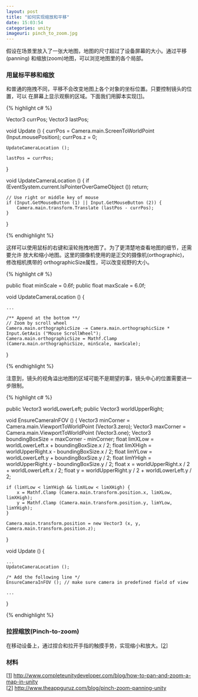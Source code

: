 ```yaml
---
layout: post
title: "如何实现缩放和平移"
date: 15:03:54
categories: unity
imageuri: pinch_to_zoom.jpg
---
```


假设在场景里放入了一张大地图，地图的尺寸超过了设备屏幕的大小。通过平移(panning)
和缩放(zoom)地图，可以浏览地图里的各个局部。


### 用鼠标平移和缩放

和普通的拖拽不同，平移不会改变地图上各个对象的坐标位置。只要控制镜头的位置，可以
在屏幕上显示观察的区域。下面我们用脚本实现[[1][ZOOM]]。

{% highlight c# %}

Vector3 currPos;
Vector3 lastPos;

void Update () {
    currPos = Camera.main.ScreenToWorldPoint (Input.mousePosition);
    currPos.z = 0;

    UpdateCameraLocation ();

    lastPos = currPos;
}

void UpdateCameraLocation () {
    if (EventSystem.current.IsPointerOverGameObject ())
        return;

    // Use right or middle key of mouse
    if (Input.GetMouseButton (1) || Input.GetMouseButton (2)) {
        Camera.main.transform.Translate (lastPos - currPos);
    }
}

{% endhighlight %}

这样可以使用鼠标的右键和滚轮拖拽地图了。为了更清楚地查看地图的细节，还需要允许
放大和缩小地图。这里的摄像机使用的是正交的摄像机(orthographic)，修改相机携带的
orthographicSize属性，可以改变视野的大小。

{% highlight c# %}

public float minScale = 0.6f;
public float maxScale = 6.0f;

void UpdateCameraLocation () {

    ...

    /** Append at the bottom **/
    // Zoom by scroll wheel
    Camera.main.orthographicSize -= Camera.main.orthographicSize * Input.GetAxis ("Mouse ScrollWheel");
    Camera.main.orthographicSize = Mathf.Clamp (Camera.main.orthographicSize, minScale, maxScale);
}

{% endhighlight %}

注意到，镜头的视角溢出地图的区域可能不是期望的事，镜头中心的位置需要进一步限制。

{% highlight c# %}

public Vector3 worldLowerLeft;
public Vector3 worldUpperRight;

void EnsureCameraInFOV () {
    Vector3 minCorner = Camera.main.ViewportToWorldPoint (Vector3.zero);
    Vector3 maxCorner = Camera.main.ViewportToWorldPoint (Vector3.one);
    Vector3 boundingBoxSize = maxCorner - minCorner;
    float limXLow = worldLowerLeft.x + boundingBoxSize.x / 2;
    float limXHigh = worldUpperRight.x - boundingBoxSize.x / 2;
    float limYLow = worldLowerLeft.y + boundingBoxSize.y / 2;
    float limYHigh = worldUpperRight.y - boundingBoxSize.y / 2;
    float x = worldUpperRight.x / 2 + worldLowerLeft.x / 2;
    float y = worldUpperRight.y / 2 + worldLowerLeft.y / 2;

    if (limYLow < limYHigh && limXLow < limXHigh) {
        x = Mathf.Clamp (Camera.main.transform.position.x, limXLow, limXHigh);
        y = Mathf.Clamp (Camera.main.transform.position.y, limYLow, limYHigh);
    }

    Camera.main.transform.position = new Vector3 (x, y, Camera.main.transform.position.z);
}

void Update () {

    ...
    UpdateCameraLocation ();

    /* Add the following line */
    EnsureCameraInFOV (); // make sure camera in predefined field of view

    ...
}

{% endhighlight %}


### 拉捏缩放(Pinch-to-zoom)

在移动设备上，通过捏合和拉开手指的触摸手势，实现缩小和放大。[[2][PINCH-ZOOM]]


### 材料

[[1][ZOOM]] http://www.completeunitydeveloper.com/blog/how-to-pan-and-zoom-a-map-in-unity <br>
[[2][PINCH-ZOOM]] http://www.theappguruz.com/blog/pinch-zoom-panning-unity

[ZOOM]: http://www.completeunitydeveloper.com/blog/how-to-pan-and-zoom-a-map-in-unity
[PINCH-ZOOM]: http://www.theappguruz.com/blog/pinch-zoom-panning-unity
